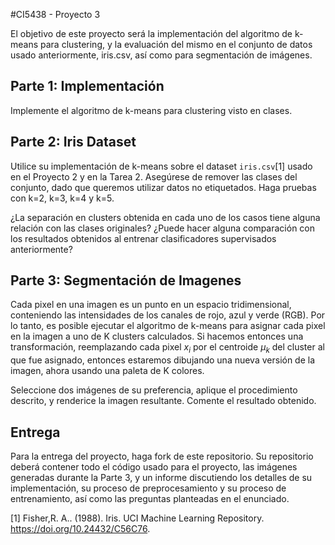 #CI5438 - Proyecto 3

El objetivo de este proyecto será la implementación del algoritmo de k-means para clustering, y la evaluación del mismo en el conjunto de datos usado anteriormente, iris.csv, así como para segmentación de imágenes.

## Parte 1: Implementación

Implemente el algoritmo de k-means para clustering visto en clases.

## Parte 2: Iris Dataset

Utilice su implementación de k-means sobre el dataset `iris.csv`[1] usado en el Proyecto 2 y en la Tarea 2. Asegúrese de remover las clases del conjunto, dado que queremos utilizar datos no etiquetados. Haga pruebas con k=2, k=3, k=4 y k=5.

¿La separación en clusters obtenida en cada uno de los casos tiene alguna relación con las clases originales? ¿Puede hacer alguna comparación con los resultados obtenidos al entrenar clasificadores supervisados anteriormente?

## Parte 3: Segmentación de Imagenes

Cada pixel en una imagen es un punto en un espacio tridimensional, conteniendo las intensidades de los canales de rojo, azul y verde (RGB). Por lo tanto, es posible ejecutar el algoritmo de k-means para asignar cada pixel en la imagen a uno de K clusters calculados. Si hacemos entonces una transformación, reemplazando cada pixel $x_i$ por el centroide $\mu_k$ del cluster al que fue asignado, entonces estaremos dibujando una nueva versión de la imagen, ahora usando una paleta de K colores.

Seleccione dos imágenes de su preferencia, aplique el procedimiento descrito, y renderice la imagen resultante. Comente el resultado obtenido.

## Entrega

Para la entrega del proyecto, haga fork de este repositorio. Su repositorio deberá contener todo el código usado para el proyecto, las imágenes generadas durante la Parte 3, y un informe discutiendo los detalles de su implementación, su proceso de preprocesamiento y su proceso de entrenamiento, así como las preguntas planteadas en el enunciado.


[1] Fisher,R. A.. (1988). Iris. UCI Machine Learning Repository. https://doi.org/10.24432/C56C76.
